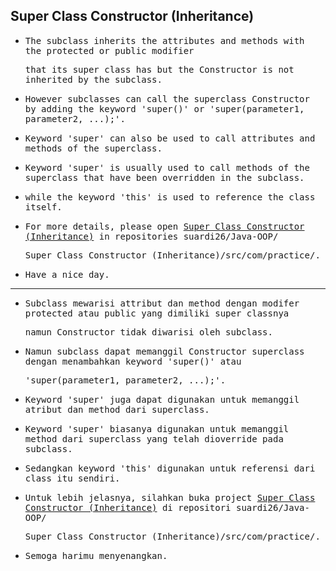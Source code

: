 ## Super Class Constructor (Inheritance)

- <samp>The subclass inherits the attributes and methods with the protected or public modifier</samp> 
 
  <samp>that its super class has but the Constructor is not inherited by the subclass.</samp>
  
- <samp>However subclasses can call the superclass Constructor by adding the keyword 'super()' or 'super(parameter1, parameter2, ...);'.</samp>

- <samp>Keyword 'super' can also be used to call attributes and methods of the superclass.</samp>

- <samp>Keyword 'super' is usually used to call methods of the superclass that have been overridden in the subclass.</samp>

- <samp>while the keyword 'this' is used to reference the class itself.</samp>

- <samp>For more details, please open [Super Class Constructor (Inheritance)](https://github.com/suardi26/Java-OOP/tree/main/Super%20Class%20Constructor%20(Inheritance)/src/com/practice) in repositories suardi26/Java-OOP/</samp>
 
  <samp>Super Class Constructor (Inheritance)/src/com/practice/.</samp>

- <samp>Have a nice day.</samp>

---

- <samp>Subclass mewarisi attribut dan method dengan modifer protected atau public yang dimiliki super classnya</samp> 
 
  <samp>namun Constructor tidak diwarisi oleh subclass.</samp>

- <samp>Namun subclass dapat memanggil Constructor superclass dengan menambahkan keyword 'super()' atau</samp>
 
  <samp>'super(parameter1, parameter2, ...);'.</samp>
  
- <samp>Keyword 'super' juga dapat digunakan untuk memanggil atribut dan method dari superclass.</samp>

- <samp>Keyword 'super' biasanya digunakan untuk memanggil method dari superclass yang telah dioverride pada subclass.</samp>

- <samp>Sedangkan keyword 'this' digunakan untuk referensi dari class itu sendiri.</samp>
  
- <samp>Untuk lebih jelasnya, silahkan buka project [Super Class Constructor (Inheritance)](https://github.com/suardi26/Java-OOP/tree/main/Super%20Class%20Constructor%20(Inheritance)/src/com/practice) di repositori suardi26/Java-OOP/</samp>
 
  <samp>Super Class Constructor (Inheritance)/src/com/practice/.</samp>

- <samp>Semoga harimu menyenangkan.</samp>
